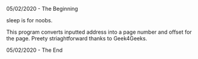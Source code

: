 05/02/2020 - The Beginning 

sleep is for noobs. 

This program converts inputted address into a page number and offset for the page. Preety striaghtforward thanks to Geek4Geeks.

05/02/2020 - The End
